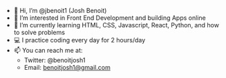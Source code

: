 - 👋 Hi, I’m @jbenoit1 (Josh Benoit)
- 👀 I’m interested in Front End Development and building Apps online
- 🌱 I’m currently learning HTML, CSS, Javascript, React, Python, and how to solve problems
- 💻 I practice coding every day for 2 hours/day
- 📫 You can reach me at:
  - Twitter: @benoitjosh1
  - Email: benoitjosh1@gmail.com

<!---
jbenoit1/jbenoit1 is a ✨ special ✨ repository because its `README.md` (this file) appears on your GitHub profile.
You can click the Preview link to take a look at your changes.
--->

